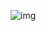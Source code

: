 ![img](https://www.evernote.com/shard/s1/sh/9a48eedc-6788-43a5-a9bc-0f57f01d4f2a/9b4e31b0d3b4eebd21c47c19f8978ba6/res/7d27fd10-5e2f-42cf-a087-2596e469fd83/skitch.png)